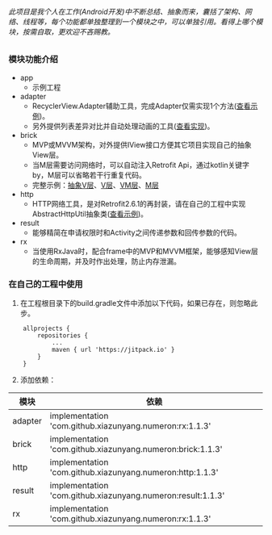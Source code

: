 ###### 此项目是我个人在工作(Android开发)中不断总结、抽象而来，囊括了架构、网络、线程等，每个功能都单独整理到一个模块之中，可以单独引用。看得上哪个模块，按需自取，更欢迎不吝赐教。       

### 模块功能介绍

* app
    * 示例工程
* adapter
    * RecyclerView.Adapter辅助工具，完成Adapter仅需实现1个方法([查看示例](https://github.com/xiazunyang/numeron/blob/master/app/src/main/java/com/numeron/wan/activity/MainActivity.kt#L62))。
    * 另外提供列表差异对比并自动处理动画的工具([查看实现](https://github.com/xiazunyang/numeron/blob/master/adapter/src/main/java/com/numeron/adapter/ItemDiffCallback.kt))。
* brick
    * MVP或MVVM架构，对外提供IView接口方便其它项目实现自己的抽象View层。
    * 当M层需要访问网络时，可以自动注入Retrofit Api，通过kotlin关键字by，M层可以省略若干行重复代码。
    * 完整示例：[抽象V层](https://github.com/xiazunyang/numeron/blob/master/app/src/main/java/com/numeron/wan/abs/AbsMvvmActivity.kt#L21)、[V层](https://github.com/xiazunyang/numeron/blob/master/app/src/main/java/com/numeron/wan/activity/MainActivity.kt#L20)、[VM层](https://github.com/xiazunyang/numeron/blob/master/app/src/main/java/com/numeron/wan/contract/MainContract.kt#L19)、[M层](https://github.com/xiazunyang/numeron/blob/master/app/src/main/java/com/numeron/wan/contract/MainContract.kt#L46)  
* http
    * HTTP网络工具，是对Retrofit2.6.1的再封装，请在自己的工程中实现AbstractHttpUtil抽象类([查看示例](https://github.com/xiazunyang/numeron/blob/master/app/src/main/java/com/numeron/wan/util/Http.kt#L8))。  
* result
    * 能够精简在申请权限时和Activity之间传递参数和回传参数的代码。  
* rx
    * 当使用RxJava时，配合frame中的MVP和MVVM框架，能够感知View层的生命周期，并及时作出处理，防止内存泄漏。  
    
    
### 在自己的工程中使用

1. 在工程根目录下的build.gradle文件中添加以下代码，如果已存在，则忽略此步。

```
    allprojects {
        repositories {
            ...
            maven { url 'https://jitpack.io' }
        }
    }
```

2. 添加依赖：

模块 | 依赖
---|---
adapter | implementation 'com.github.xiazunyang.numeron:rx:1.1.3'
brick | implementation 'com.github.xiazunyang.numeron:brick:1.1.3'
http | implementation 'com.github.xiazunyang.numeron:http:1.1.3'
result | implementation 'com.github.xiazunyang.numeron:result:1.1.3'
rx | implementation 'com.github.xiazunyang.numeron:rx:1.1.3'